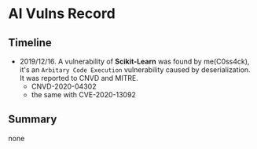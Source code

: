 # AI Vulns Record

## Timeline

- 2019/12/16. A vulnerability of **Scikit-Learn** was found by me(C0ss4ck), it's an `Arbitary Code Execution` vulnerability caused by deserialization. It was reported to CNVD and MITRE.
	- CNVD-2020-04302
	- the same with CVE-2020-13092

## Summary

none